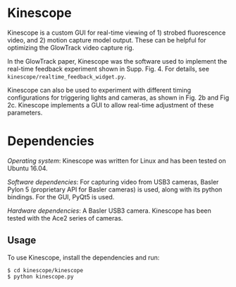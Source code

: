 # Kinescope

Kinescope is a custom GUI for real-time viewing of 1) strobed fluorescence video, and 2) motion capture model output. These can be helpful for optimizing the GlowTrack video capture rig.

In the GlowTrack paper, Kinescope was the software used to implement the real-time feedback experiment shown in Supp. Fig. 4. For details, see `kinescope/realtime_feedback_widget.py`.

Kinescope can also be used to experiment with different timing configurations for triggering lights and cameras, as shown in Fig. 2b and Fig 2c. Kinescope implements a GUI to allow real-time adjustment of these parameters.

# Dependencies

*Operating system*: Kinescope was written for Linux and has been tested on Ubuntu 16.04.

*Software dependencies*: For capturing video from USB3 cameras, Basler Pylon 5 (proprietary API for Basler cameras) is used, along with its python bindings. For the GUI, PyQt5 is used.

*Hardware dependencies*: A Basler USB3 camera. Kinescope has been tested with the Ace2 series of cameras.

## Usage

To use Kinescope, install the dependencies and run:

```
$ cd kinescope/kinescope
$ python kinescope.py
```
